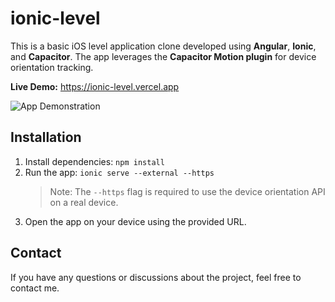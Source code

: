 # ionic-level

This is a basic iOS level application clone developed using **Angular**, **Ionic**, and **Capacitor**. The app leverages the **Capacitor Motion plugin** for device orientation tracking.

<b>Live Demo:</b> https://ionic-level.vercel.app

![App Demonstration](https://media0.giphy.com/media/uXoLKKdqL61gR9ESQI/giphy.gif)

## Installation

1. Install dependencies: `npm install`
2. Run the app: `ionic serve --external --https`
   > Note: The `--https` flag is required to use the device orientation API on a real device.
3. Open the app on your device using the provided URL.

## Contact

If you have any questions or discussions about the project, feel free to contact me.
